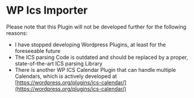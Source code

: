 # WP Ics Importer
Please note that this Plugin will not be developed further for the following reasons:
- I have stopped developing Wordpress Plugins, at least for the foreseeable future
- The ICS parsing Code is outdated and should be replaced by a proper, state-of-the-art ICS parsing Library
- There is another WP ICS Calendar Plugin that can handle multiple Calendars, which is actively developed at [https://wordpress.org/plugins/ics-calendar/](https://wordpress.org/plugins/ics-calendar/)
